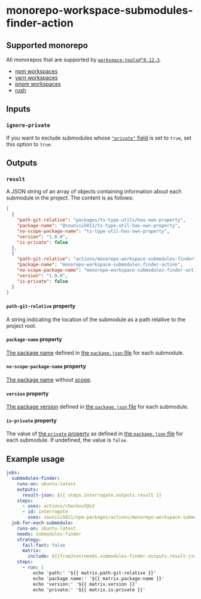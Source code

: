 # monorepo-workspace-submodules-finder-action

## Supported monorepo

All monorepos that are supported by [`workspace-tools@^0.12.3`](https://github.com/microsoft/workspace-tools).

* [npm workspaces](https://docs.npmjs.com/cli/v7/using-npm/workspaces)
* [yarn workspaces](https://classic.yarnpkg.com/en/docs/workspaces/)
* [pnpm workspaces](https://pnpm.js.org/workspaces/)
* [rush](https://rushjs.io/)

## Inputs

### `ignore-private`

If you want to exclude submodules whose [`"private"` field](https://docs.npmjs.com/cli/v6/configuring-npm/package-json#private) is set to `true`, set this option to `true`.

## Outputs

### `result`

A JSON string of an array of objects containing information about each submodule in the project.
The content is as follows:

```json
[
  {
    "path-git-relative": "packages/ts-type-utils/has-own-property",
    "package-name": "@sounisi5011/ts-type-util-has-own-property",
    "no-scope-package-name": "ts-type-util-has-own-property",
    "version": "1.0.0",
    "is-private": false
  },
  {
    "path-git-relative": "actions/monorepo-workspace-submodules-finder",
    "package-name": "monorepo-workspace-submodules-finder-action",
    "no-scope-package-name": "monorepo-workspace-submodules-finder-action",
    "version": "1.0.0",
    "is-private": false
  }
]
```

#### `path-git-relative` property

A string indicating the location of the submodule as a path relative to the project root.

#### `package-name` property

[The package name] defined in [the `package.json` file] for each submodule.

[The package name]: https://docs.npmjs.com/cli/v6/configuring-npm/package-json#name
[the `package.json` file]: https://docs.npmjs.com/cli/v6/configuring-npm/package-json

#### `no-scope-package-name` property

[The package name] without [scope](https://docs.npmjs.com/cli/v6/using-npm/scope).

#### `version` property

[The package version](https://docs.npmjs.com/cli/v6/configuring-npm/package-json#version) defined in [the `package.json` file] for each submodule.

#### `is-private` property

The value of [the `private` property](https://docs.npmjs.com/cli/v6/configuring-npm/package-json#private) as defined in [the `package.json` file] for each submodule.
If undefined, the value is `false`.

## Example usage

```yaml
jobs:
  submodules-finder:
    runs-on: ubuntu-latest
    outputs:
      result-json: ${{ steps.interrogate.outputs.result }}
    steps:
      - uses: actions/checkout@v2
      - id: interrogate
        uses: sounisi5011/npm-packages/actions/monorepo-workspace-submodules-finder@monorepo-workspace-submodules-finder-action-v1
  job-for-each-submodule:
    runs-on: ubuntu-latest
    needs: submodules-finder
    strategy:
      fail-fast: false
      matrix:
        include: ${{fromJson(needs.submodules-finder.outputs.result-json)}}
    steps:
      - run: |
          echo 'path:' '${{ matrix.path-git-relative }}'
          echo 'package name:' '${{ matrix.package-name }}'
          echo 'version:' '${{ matrix.version }}'
          echo 'private:' '${{ matrix.is-private }}'
```
